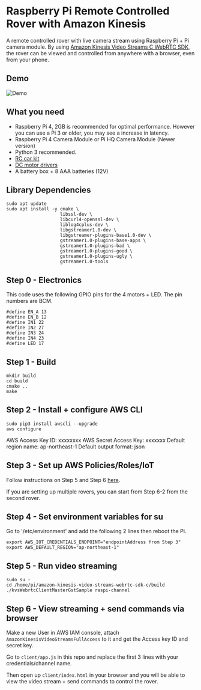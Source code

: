 # Raspberry Pi Remote Controlled Rover with Amazon Kinesis

A remote controlled rover with live camera stream using Raspberry Pi + Pi camera module.
By using [Amazon Kinesis Video Streams C WebRTC SDK](https://github.com/diceky/amazon-kinesis-video-streams-webrtc-sdk-c), the rover can be viewed and controlled from anywhere with a browser, even from your phone.

## Demo

![Demo](readme/rover-amazon-kinesis.gif)

## What you need

- Raspberry Pi 4, 2GB is recommended for optimal performance. However you can use a Pi 3 or older, you may see a increase in latency.
- Raspberry Pi 4 Camera Module or Pi HQ Camera Module (Newer version)
- Python 3 recommended.
- [RC car kit](https://www.amazon.co.jp/gp/product/B088NMV7C6/ref=ppx_yo_dt_b_asin_title_o03_s00?ie=UTF8&psc=1)
- [DC motor drivers](https://www.amazon.co.jp/gp/product/B08B87WWHV/ref=ppx_yo_dt_b_asin_title_o04_s00?ie=UTF8&psc=1)
- A battery box + 8 AAA batteries (12V)

## Library Dependencies

```
sudo apt update
sudo apt install -y cmake \
                    libssl-dev \
                    libcurl4-openssl-dev \
                    liblog4cplus-dev \
                    libgstreamer1.0-dev \
                    libgstreamer-plugins-base1.0-dev \
                    gstreamer1.0-plugins-base-apps \
                    gstreamer1.0-plugins-bad \
                    gstreamer1.0-plugins-good \
                    gstreamer1.0-plugins-ugly \
                    gstreamer1.0-tools
```

## Step 0 - Electronics

This code uses the following GPIO pins for the 4 motors + LED.
The pin numbers are BCM.

```
#define EN_A 13
#define EN_B 12
#define IN1 22
#define IN2 27
#define IN3 24
#define IN4 23
#define LED 17
```

## Step 1 - Build

```
mkdir build
cd build
cmake ..
make
```

## Step 2 - Install + configure AWS CLI

```
sudo pip3 install awscli --upgrade
aws configure
```

AWS Access Key ID: xxxxxxxx
AWS Secret Access Key: xxxxxxx
Default region name: ap-northeast-1
Default output format: json

## Step 3 - Set up AWS Policies/Roles/IoT

Follow instructions on Step 5 and Step 6 [here](https://aws.amazon.com/jp/builders-flash/202109/angle-control-camera/?awsf.filter-name=*all).

If you are setting up multiple rovers, you can start from Step 6-2 from the second rover.

## Step 4 - Set environment variables for su

Go to '/etc/environment' and add the following 2 lines then reboot the Pi.

```
export AWS_IOT_CREDENTIALS_ENDPOINT="endpointAddress from Step 3"
export AWS_DEFAULT_REGION="ap-northeast-1"
```

## Step 5 - Run video streaming

```
sudo su -
cd /home/pi/amazon-kinesis-video-streams-webrtc-sdk-c/build
./kvsWebrtcClientMasterGstSample raspi-channel
```

## Step 6 - View streaming + send commands via browser

Make a new User in AWS IAM console, attach `AmazonKinesisVideoStreamsFullAccess` to it and get the Access key ID and secret key.

Go to `client/app.js` in this repo and replace the first 3 lines with your credentials/channel name.

Then open up `client/index.html` in your browser and you will be able to view the video stream + send commands to control the rover.
